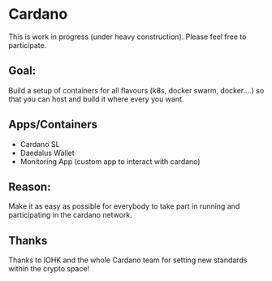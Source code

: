 # Cardano

This is work in progress (under heavy construction). Please feel free to participate.

## Goal:
Build a setup of containers for all flavours (k8s, docker swarm, docker....) so that you can host and build it where every you want.

## Apps/Containers
- Cardano SL
- Daedalus Wallet
- Monitoring App (custom app to interact with cardano)

## Reason:
Make it as easy as possible for everybody to take part in running and participating in the cardano network.

## Thanks
Thanks to IOHK and the whole Cardano team for setting new standards within the crypto space!
